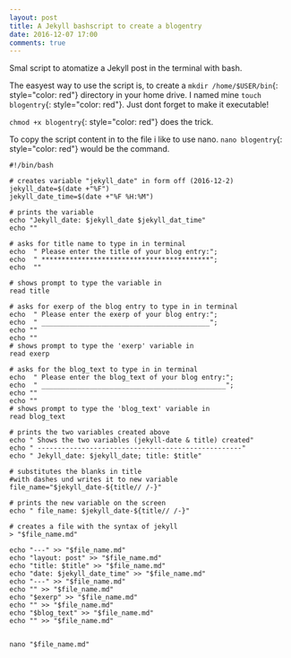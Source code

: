 ```yaml
---
layout: post
title: A Jekyll bashscript to create a blogentry
date: 2016-12-07 17:00 
comments: true
---
```


Smal script to atomatize a Jekyll post in the terminal with bash.

The easyest way to use the script is, to create a
`mkdir /home/$USER/bin`{: style="color: red"} directory in your home drive. I named mine
`touch blogentry`{: style="color: red"}. Just dont forget to make it executable!

`chmod +x blogentry`{: style="color: red"} does the trick.

To copy the script content in to the file i like to use nano.
`nano blogentry`{: style="color: red"} would be the command.

```
#!/bin/bash

# creates variable "jekyll_date" in form off (2016-12-2)
jekyll_date=$(date +"%F")
jekyll_date_time=$(date +"%F %H:%M")

# prints the variable
echo "Jekyll_date: $jekyll_date $jekyll_dat_time"
echo ""

# asks for title name to type in in terminal
echo  " Please enter the title of your blog entry:";
echo  " ******************************************";
echo  ""

# shows prompt to type the variable in
read title 

# asks for exerp of the blog entry to type in in terminal
echo  " Please enter the exerp of your blog entry:";
echo  " __________________________________________";
echo ""
echo ""
# shows prompt to type the 'exerp' variable in
read exerp

# asks for the blog_text to type in in terminal
echo  " Please enter the blog_text of your blog entry:";
echo  " ______________________________________________";
echo ""
echo ""
# shows prompt to type the 'blog_text' variable in
read blog_text

# prints the two variables created above
echo " Shows the two variables (jekyll-date & title) created"
echo " ---------------------------------------------------"
echo " Jekyll_date: $jekyll_date; title: $title"

# substitutes the blanks in title 
#with dashes und writes it to new variable
file_name="$jekyll_date-${title// /-}"

# prints the new variable on the screen
echo " file_name: $jekyll_date-${title// /-}"

# creates a file with the syntax of jekyll
> "$file_name.md"

echo "---" >> "$file_name.md"
echo "layout: post" >> "$file_name.md"
echo "title: $title" >> "$file_name.md"
echo "date: $jekyll_date_time" >> "$file_name.md"
echo "---" >> "$file_name.md"
echo "" >> "$file_name.md"
echo "$exerp" >> "$file_name.md"
echo "" >> "$file_name.md"
echo "$blog_text" >> "$file_name.md"
echo "" >> "$file_name.md"


nano "$file_name.md"

```

